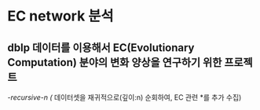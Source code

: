 # EC network 분석
## dblp 데이터를 이용해서 EC(Evolutionary Computation) 분야의 변화 양상을 연구하기 위한 프로젝트 

*-recursive-n (* 데이터셋을 재귀적으로(깊이:n) 순회하여, EC 관련 *를 추가 수집)

